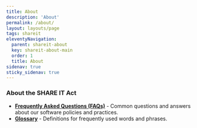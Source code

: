 ```yaml
---
title: About
description: 'About'
permalink: /about/
layout: layouts/page
tags: shareit
eleventyNavigation:
  parent: shareit-about
  key: shareit-about-main
  order: 1
  title: About
sidenav: true
sticky_sidenav: true
---
```


### About the SHARE IT Act

- **[Frequently Asked Questions (FAQs)](/about/FAQ/)** - Common questions and answers about our software policies and practices.
- **[Glossary](/about/glossary/)** - Definitions for frequently used words and phrases.

